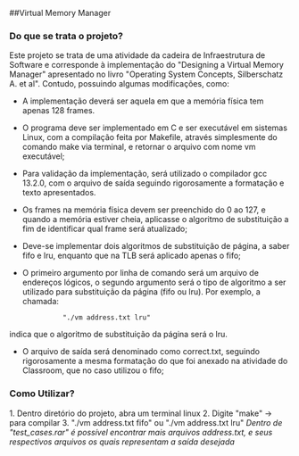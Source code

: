 ##Virtual Memory Manager

<h3>Do que se trata o projeto?</h3>

Este projeto se trata de uma atividade da cadeira de Infraestrutura de Software e corresponde à implementação do "Designing a Virtual Memory Manager" apresentado no livro "Operating System Concepts, Silberschatz A. et al". Contudo, possuindo algumas modificações, como:

- A implementação deverá ser aquela em que a memória física tem apenas 128 frames.
  
- O programa deve ser implementado em C e ser executável em sistemas Linux, com a compilação feita por Makefile, através simplesmente do comando make via terminal, e retornar o arquivo com nome vm executável;

- Para validação da implementação, será utilizado o compilador gcc 13.2.0, com o arquivo de saída seguindo rigorosamente a formatação e texto apresentados.

- Os frames na memória física devem ser preenchido do 0 ao 127, e quando a memória estiver cheia, aplicasse o algoritmo de substituição a fim de identificar qual frame será atualizado;

- Deve-se implementar dois algoritmos de substituição de página, a saber fifo e lru, enquanto que na TLB será aplicado apenas o fifo;

- O primeiro argumento por linha de comando será um arquivo de endereços lógicos, o segundo argumento será o tipo de algoritmo a ser utilizado para substituição da página (fifo ou lru). Por exemplo, a chamada:

                "./vm address.txt lru"
  
indica que o algoritmo de substituição da página será o lru.
- O arquivo de saída será denominado como correct.txt, seguindo rigorosamente a mesma
formatação do que foi anexado na atividade do Classroom, que no caso utilizou o fifo; 


<h3>Como Utilizar?</h3>
1. Dentro diretório do projeto, abra um terminal linux
2. Digite "make" -> para compilar
3. "./vm address.txt fifo" ou "./vm address.txt lru" 
<i>Dentro de "test_cases.rar" é possível encontrar mais arquivos address.txt, e seus respectivos arquivos os quais representam a saída desejada</i>
